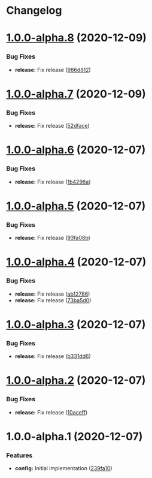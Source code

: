 # Changelog

# [1.0.0-alpha.8](https://gitlab.schroedernet.software/schroedernet/commitlint-config/compare/v1.0.0-alpha.7...v1.0.0-alpha.8) (2020-12-09)


### Bug Fixes

* **release:** Fix release ([986d812](https://gitlab.schroedernet.software/schroedernet/commitlint-config/commit/986d81267e338bb00b64a60a608ae9e7b73907eb))

# [1.0.0-alpha.7](https://gitlab.schroedernet.software/schroedernet/commitlint-config/compare/v1.0.0-alpha.6...v1.0.0-alpha.7) (2020-12-09)


### Bug Fixes

* **release:** Fix release ([52dface](https://gitlab.schroedernet.software/schroedernet/commitlint-config/commit/52dfacedc950e1e761ee9f5c519964350faa8425))

# [1.0.0-alpha.6](https://gitlab.schroedernet.software/schroedernet/commitlint-config/compare/v1.0.0-alpha.5...v1.0.0-alpha.6) (2020-12-07)


### Bug Fixes

* **release:** Fix release ([1b4296a](https://gitlab.schroedernet.software/schroedernet/commitlint-config/commit/1b4296ae17942441151dd2bcdc15906185869cbe))

# [1.0.0-alpha.5](https://gitlab.schroedernet.software/schroedernet/commitlint-config/compare/v1.0.0-alpha.4...v1.0.0-alpha.5) (2020-12-07)


### Bug Fixes

* **release:** Fix release ([93fa08b](https://gitlab.schroedernet.software/schroedernet/commitlint-config/commit/93fa08b9167723b6650f67297e306fe064057135))

# [1.0.0-alpha.4](https://gitlab.schroedernet.software/schroedernet/commitlint-config/compare/v1.0.0-alpha.3...v1.0.0-alpha.4) (2020-12-07)


### Bug Fixes

* **release:** Fix release ([ab12786](https://gitlab.schroedernet.software/schroedernet/commitlint-config/commit/ab127867020f24a373f9343587c8efa9e2ffc6c7))
* **release:** Fix release ([73ba5d0](https://gitlab.schroedernet.software/schroedernet/commitlint-config/commit/73ba5d075855626a33c9f562f52f6c9b2c8f89f6))

# [1.0.0-alpha.3](https://gitlab.schroedernet.software/schroedernet/commitlint-config/compare/v1.0.0-alpha.2...v1.0.0-alpha.3) (2020-12-07)


### Bug Fixes

* **release:** Fix release ([b331dd6](https://gitlab.schroedernet.software/schroedernet/commitlint-config/commit/b331dd6e4fc4a50e17563976c1a143147ec658fe))

# [1.0.0-alpha.2](https://gitlab.schroedernet.software/schroedernet/commitlint-config/compare/v1.0.0-alpha.1...v1.0.0-alpha.2) (2020-12-07)


### Bug Fixes

* **release:** Fix release ([10aceff](https://gitlab.schroedernet.software/schroedernet/commitlint-config/commit/10aceffd7449ceaa6d971b5e4123ae8e60820988))

# 1.0.0-alpha.1 (2020-12-07)


### Features

* **config:** Initial implementation ([239fa10](https://gitlab.schroedernet.software/schroedernet/commitlint-config/commit/239fa10040cee2ae8afe1a0e1bf67b0fbfe1bc6e))
